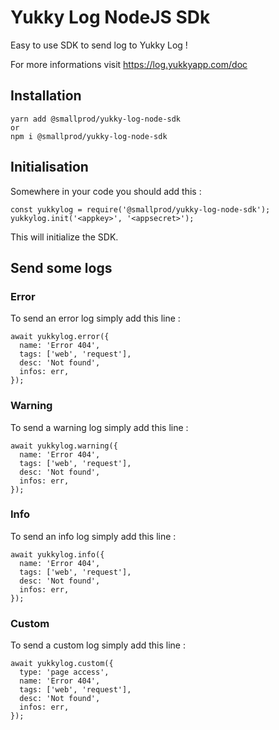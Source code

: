 # Yukky Log NodeJS SDk

Easy to use SDK to send log to Yukky Log !

For more informations visit https://log.yukkyapp.com/doc

## Installation

```
yarn add @smallprod/yukky-log-node-sdk
or
npm i @smallprod/yukky-log-node-sdk
```

## Initialisation

Somewhere in your code you should add this :

```
const yukkylog = require('@smallprod/yukky-log-node-sdk');
yukkylog.init('<appkey>', '<appsecret>');
```

This will initialize the SDK.

## Send some logs

### Error

To send an error log simply add this line :

```
await yukkylog.error({
  name: 'Error 404',
  tags: ['web', 'request'],
  desc: 'Not found',
  infos: err,
});
```

### Warning

To send a warning log simply add this line :

```
await yukkylog.warning({
  name: 'Error 404',
  tags: ['web', 'request'],
  desc: 'Not found',
  infos: err,
});
```

### Info

To send an info log simply add this line :

```
await yukkylog.info({
  name: 'Error 404',
  tags: ['web', 'request'],
  desc: 'Not found',
  infos: err,
});
```

### Custom

To send a custom log simply add this line :

```
await yukkylog.custom({
  type: 'page access',
  name: 'Error 404',
  tags: ['web', 'request'],
  desc: 'Not found',
  infos: err,
});
```
